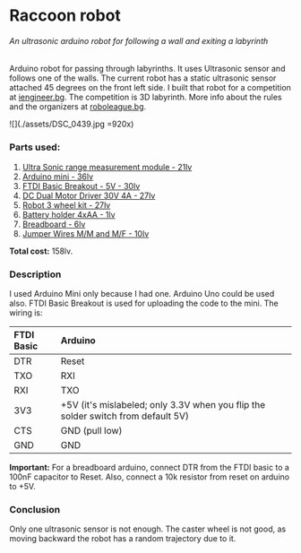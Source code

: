Raccoon robot
=====================
###### An ultrasonic arduino robot for following a wall and exiting a labyrinth

Arduino robot for passing through labyrinths. It uses Ultrasonic sensor and follows one of the walls. The current robot has a static ultrasonic sensor attached 45 degrees on the front left side.
I built that robot for a competition at [iengineer.bg](http://iengineer.bg/). The competition is 3D labyrinth. More info about the rules and the organizers at [roboleague.bg](http://roboleague.bg/index.php/main/rules).

![](./assets/DSC_0439.jpg =920x)

### Parts used:

1. [Ultra Sonic range measurement module - 21lv](http://www.seeedstudio.com/depot/Ultra-Sonic-range-measurement-module-p-626.html)
2. [Arduino mini - 36lv](http://www.robotev.com/product_info.php?products_id=419&osCsid=ad8an77rb67tupsu7m3f0jssm1)
3. [FTDI Basic Breakout - 5V - 30lv](http://www.robotev.com/product_info.php?products_id=268)
4. [DC Dual Motor Driver 30V 4A - 27lv](http://www.robotev.com/product_info.php?cPath=1_40_39&products_id=173)
5. [Robot 3 wheel kit - 27lv](https://www.olimex.com/Products/RobotParts/Chassis/ROBOT-3-WHEEL-KIT/)
6. [Battery holder 4xAA - 1lv](https://www.olimex.com/Products/RobotParts/Misc/BAT-HOLDER-4XAA/)
7. [Breadboard - 6lv](http://www.robotev.com/product_info.php?products_id=134)
8. [Jumper Wires M/M and M/F - 10lv](http://www.robotev.com/product_info.php?products_id=378)

**Total cost:** 158lv.

### Description

I used Arduino Mini only because I had one. Arduino Uno could be used also. FTDI Basic Breakout is used for uploading the code to the mini. The wiring is:

|FTDI Basic | Arduino|
|:------------- |:------------- | 
|DTR | Reset |
|TXO | RXI |
|RXI | TXO |
|3V3 | +5V (it's mislabeled; only 3.3V when you flip the solder switch from default 5V) |
|CTS | GND (pull low) |
|GND | GND |

**Important:** For a breadboard arduino, connect DTR from the FTDI basic to a 100nF capacitor to Reset. Also, connect a 10k resistor from reset on arduino to +5V.

### Conclusion

Only one ultrasonic sensor is not enough. The caster wheel is not good, as moving backward the robot has a random trajectory due to it.

